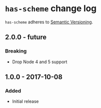 # `has-scheme` change log

`has-scheme` adheres to [Semantic Versioning](http://semver.org/).

## 2.0.0 - future

### Breaking

* Drop Node 4 and 5 support

## 1.0.0 - 2017-10-08

### Added

* Initial release
